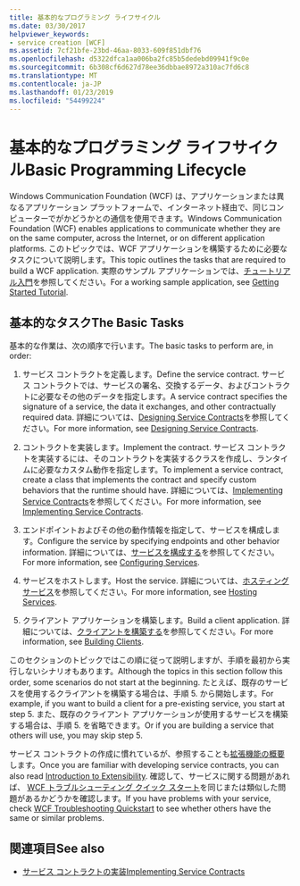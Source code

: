 ```yaml
---
title: 基本的なプログラミング ライフサイクル
ms.date: 03/30/2017
helpviewer_keywords:
- service creation [WCF]
ms.assetid: 7cf21bfe-23bd-46aa-8033-609f851dbf76
ms.openlocfilehash: d5322dfca1aa006ba2fc85b5dedebd09941f9c0e
ms.sourcegitcommit: 6b308cf6d627d78ee36dbbae8972a310ac7fd6c8
ms.translationtype: MT
ms.contentlocale: ja-JP
ms.lasthandoff: 01/23/2019
ms.locfileid: "54499224"
---
```

# <a name="basic-programming-lifecycle"></a><span data-ttu-id="0998a-102">基本的なプログラミング ライフサイクル</span><span class="sxs-lookup"><span data-stu-id="0998a-102">Basic Programming Lifecycle</span></span>
<span data-ttu-id="0998a-103">Windows Communication Foundation (WCF) は、アプリケーションまたは異なるアプリケーション プラットフォームで、インターネット経由で、同じコンピューターでがかどうかとの通信を使用できます。</span><span class="sxs-lookup"><span data-stu-id="0998a-103">Windows Communication Foundation (WCF) enables applications to communicate whether they are on the same computer, across the Internet, or on different application platforms.</span></span> <span data-ttu-id="0998a-104">このトピックでは、WCF アプリケーションを構築するために必要なタスクについて説明します。</span><span class="sxs-lookup"><span data-stu-id="0998a-104">This topic outlines the tasks that are required to build a WCF application.</span></span> <span data-ttu-id="0998a-105">実際のサンプル アプリケーションでは、[チュートリアル入門](../../../docs/framework/wcf/getting-started-tutorial.md)を参照してください。</span><span class="sxs-lookup"><span data-stu-id="0998a-105">For a working sample application, see [Getting Started Tutorial](../../../docs/framework/wcf/getting-started-tutorial.md).</span></span>  
  
## <a name="the-basic-tasks"></a><span data-ttu-id="0998a-106">基本的なタスク</span><span class="sxs-lookup"><span data-stu-id="0998a-106">The Basic Tasks</span></span>  
 <span data-ttu-id="0998a-107">基本的な作業は、次の順序で行います。</span><span class="sxs-lookup"><span data-stu-id="0998a-107">The basic tasks to perform are, in order:</span></span>  
  
1.  <span data-ttu-id="0998a-108">サービス コントラクトを定義します。</span><span class="sxs-lookup"><span data-stu-id="0998a-108">Define the service contract.</span></span> <span data-ttu-id="0998a-109">サービス コントラクトでは、サービスの署名、交換するデータ、およびコントラクトに必要なその他のデータを指定します。</span><span class="sxs-lookup"><span data-stu-id="0998a-109">A service contract specifies the signature of a service, the data it exchanges, and other contractually required data.</span></span> <span data-ttu-id="0998a-110">詳細については、[Designing Service Contracts](../../../docs/framework/wcf/designing-service-contracts.md)を参照してください。</span><span class="sxs-lookup"><span data-stu-id="0998a-110">For more information, see [Designing Service Contracts](../../../docs/framework/wcf/designing-service-contracts.md).</span></span>  
  
2.  <span data-ttu-id="0998a-111">コントラクトを実装します。</span><span class="sxs-lookup"><span data-stu-id="0998a-111">Implement the contract.</span></span> <span data-ttu-id="0998a-112">サービス コントラクトを実装するには、そのコントラクトを実装するクラスを作成し、ランタイムに必要なカスタム動作を指定します。</span><span class="sxs-lookup"><span data-stu-id="0998a-112">To implement a service contract, create a class that implements the contract and specify custom behaviors that the runtime should have.</span></span> <span data-ttu-id="0998a-113">詳細については、[Implementing Service Contracts](../../../docs/framework/wcf/implementing-service-contracts.md)を参照してください。</span><span class="sxs-lookup"><span data-stu-id="0998a-113">For more information, see [Implementing Service Contracts](../../../docs/framework/wcf/implementing-service-contracts.md).</span></span>  
  
3.  <span data-ttu-id="0998a-114">エンドポイントおよびその他の動作情報を指定して、サービスを構成します。</span><span class="sxs-lookup"><span data-stu-id="0998a-114">Configure the service by specifying endpoints and other behavior information.</span></span> <span data-ttu-id="0998a-115">詳細については、[サービスを構成する](../../../docs/framework/wcf/configuring-services.md)を参照してください。</span><span class="sxs-lookup"><span data-stu-id="0998a-115">For more information, see [Configuring Services](../../../docs/framework/wcf/configuring-services.md).</span></span>  
  
4.  <span data-ttu-id="0998a-116">サービスをホストします。</span><span class="sxs-lookup"><span data-stu-id="0998a-116">Host the service.</span></span> <span data-ttu-id="0998a-117">詳細については、[ホスティング サービス](../../../docs/framework/wcf/hosting-services.md)を参照してください。</span><span class="sxs-lookup"><span data-stu-id="0998a-117">For more information, see [Hosting Services](../../../docs/framework/wcf/hosting-services.md).</span></span>  
  
5.  <span data-ttu-id="0998a-118">クライアント アプリケーションを構築します。</span><span class="sxs-lookup"><span data-stu-id="0998a-118">Build a client application.</span></span> <span data-ttu-id="0998a-119">詳細については、[クライアントを構築する](../../../docs/framework/wcf/building-clients.md)を参照してください。</span><span class="sxs-lookup"><span data-stu-id="0998a-119">For more information, see [Building Clients](../../../docs/framework/wcf/building-clients.md).</span></span>  
  
 <span data-ttu-id="0998a-120">このセクションのトピックではこの順に従って説明しますが、手順を最初から実行しないシナリオもあります。</span><span class="sxs-lookup"><span data-stu-id="0998a-120">Although the topics in this section follow this order, some scenarios do not start at the beginning.</span></span> <span data-ttu-id="0998a-121">たとえば、既存のサービスを使用するクライアントを構築する場合は、手順 5. から開始します。</span><span class="sxs-lookup"><span data-stu-id="0998a-121">For example, if you want to build a client for a pre-existing service, you start at step 5.</span></span> <span data-ttu-id="0998a-122">また、既存のクライアント アプリケーションが使用するサービスを構築する場合は、手順 5. を省略できます。</span><span class="sxs-lookup"><span data-stu-id="0998a-122">Or if you are building a service that others will use, you may skip step 5.</span></span>  
  
 <span data-ttu-id="0998a-123">サービス コントラクトの作成に慣れているが、参照することも[拡張機能の概要](../../../docs/framework/wcf/introduction-to-extensibility.md)します。</span><span class="sxs-lookup"><span data-stu-id="0998a-123">Once you are familiar with developing service contracts, you can also read [Introduction to Extensibility](../../../docs/framework/wcf/introduction-to-extensibility.md).</span></span> <span data-ttu-id="0998a-124">確認して、サービスに関する問題があれば、 [WCF トラブルシューティング クイック スタート](../../../docs/framework/wcf/wcf-troubleshooting-quickstart.md)を同じまたは類似した問題があるかどうかを確認します。</span><span class="sxs-lookup"><span data-stu-id="0998a-124">If you have problems with your service, check [WCF Troubleshooting Quickstart](../../../docs/framework/wcf/wcf-troubleshooting-quickstart.md) to see whether others have the same or similar problems.</span></span>  
  
## <a name="see-also"></a><span data-ttu-id="0998a-125">関連項目</span><span class="sxs-lookup"><span data-stu-id="0998a-125">See also</span></span>
- [<span data-ttu-id="0998a-126">サービス コントラクトの実装</span><span class="sxs-lookup"><span data-stu-id="0998a-126">Implementing Service Contracts</span></span>](../../../docs/framework/wcf/implementing-service-contracts.md)
